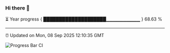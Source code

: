 ### Hi there 👋

⏳ Year progress { ████████████████████▁▁▁▁▁▁▁▁▁▁ } 68.63 %

---

⏰ Updated on Mon, 08 Sep 2025 12:10:35 GMT

![Progress Bar CI](https://github.com/liununu/liununu/workflows/Progress%20Bar%20CI/badge.svg)
